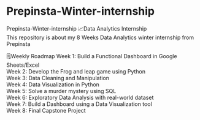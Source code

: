 # Prepinsta-Winter-internship
Prepinsta-Winter-internship
📈Data Analytics Internship<br>
This repository is about my 8 Weeks Data Analytics winter internship from Prepinsta

🗒️Weekly Roadmap Week 1: Build a Functional Dashboard in Google Sheets/Excel<br>
Week 2: Develop the Frog and leap game using Python<br>
Week 3: Data Cleaning and Manipulation<br>
Week 4: Data Visualization in Python<br>
Week 5: Solve a murder mystery using SQL<br>
Week 6: Exploratory Data Analysis with real-world dataset<br>
Week 7: Build a Dashboard using a Data Visualization tool<br>
Week 8: Final Capstone Project<br>
